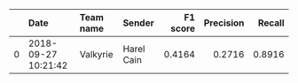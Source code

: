 |    | Date                | Team name   | Sender     |   F1 score |   Precision |   Recall |
|---:|:--------------------|:------------|:-----------|-----------:|------------:|---------:|
|  0 | 2018-09-27 10:21:42 | Valkyrie    | Harel Cain |     0.4164 |      0.2716 |   0.8916 |